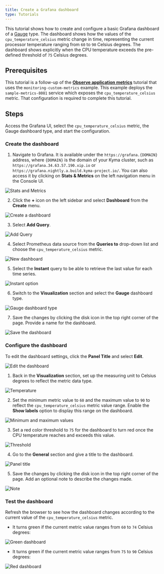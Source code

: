 ```yaml
---
title: Create a Grafana dashboard
type: Tutorials
---
```


This tutorial shows how to create and configure a basic Grafana dashboard of a [Gauge](https://grafana.com/docs/features/panels/singlestat/#gauge) type. The dashboard shows how the values of the `cpu_temperature_celsius` metric change in time, representing the current processor temperature ranging from `60` to `90` Celsius degrees. The dashboard shows explicitly when the CPU temperature exceeds the pre-defined threshold of `75` Celsius degrees.

## Prerequisites

This tutorial is a follow-up of the [**Observe application metrics**](#tutorials-observe-application-metrics) tutorial that uses the `monitoring-custom-metrics` example. This example deploys the `sample-metrics-8081` service which exposes the `cpu_temperature_celsius` metric. That configuration is required to complete this tutorial.

## Steps

Access the Grafana UI, select the `cpu_temperature_celsius` metric, the Gauge dashboard type, and start the configuration.

### Create the dashboard

1. Navigate to Grafana. It is available under the `https://grafana.{DOMAIN}` address, where `{DOMAIN}` is the domain of your Kyma cluster, such as `https://grafana.34.63.57.190.xip.io` or `https://grafana.nightly.a.build.kyma-project.io/`. You can also access it by clicking on **Stats & Metrics** on the left navigation menu in the Console UI.

![Stats and Metrics](./assets/stats-and-metrics.png)

2. Click the **+** icon on the left sidebar and select **Dashboard** from the **Create** menu.

![Create a dashboard](./assets/create-dashboard.png)

3. Select **Add Query**.

![Add Query](./assets/add-query.png)

4. Select Prometheus data source from the **Queries to** drop-down list and choose the `cpu_temperature_celsius` metric.

![New dashboard](./assets/new-dashboard.png)

5. Select the **Instant** query to be able to retrieve the last value for each time series.

![Instant option](./assets/instant.png)

6. Switch to the **Visualization** section and select the **Gauge** dashboard type.

![Gauge dashboard type](./assets/gauge-dashboard-type.png)

7. Save the changes by clicking the disk icon in the top right corner of the page. Provide a name for the dashboard.

![Save the dashboard](./assets/save-dashboard.png)

### Configure the dashboard

To edit the dashboard settings, click the **Panel Title** and select **Edit**.

![Edit the dashboard](./assets/edit-dashboard.png)

1. Back in the **Visualization** section, set up the measuring unit to Celsius degrees to reflect the metric data type.

![Temperature](./assets/temperature-celsius.png)

2. Set the minimum metric value to `60` and the maximum value to `90` to reflect the `cpu_temperature_celsius` metric value range. Enable the **Show labels** option to display this range on the dashboard.

![Minimum and maximum values](./assets/min-max-values.png)

3. Set a red color threshold to `75` for the dashboard to turn red once the CPU temperature reaches and exceeds this value.

![Threshold](./assets/threshold.png)

4. Go to the **General** section and give a title to the dashboard.

![Panel title](./assets/panel-title.png)

5. Save the changes by clicking the disk icon in the top right corner of the page. Add an optional note to describe the changes made.

![Note](./assets/save-note.png)

### Test the dashboard

Refresh the browser to see how the dashboard changes according to the current value of the `cpu_temperature_celsius` metric.

- It turns green if the current metric value ranges from `60` to `74` Celsius degrees:

![Green dashboard](./assets/green-dashboard.png)

- It turns green if the current metric value ranges from `75` to `90` Celsius degrees:

![Red dashboard](./assets/red-dashboard.png)
